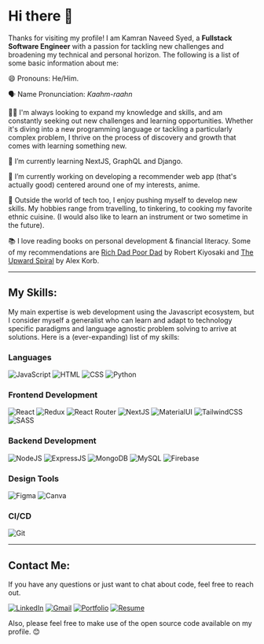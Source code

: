 # Hi there 👋

Thanks for visiting my profile! I am Kamran Naveed Syed, a **Fullstack Software Engineer** with a passion for tackling new challenges and broadening my technical and personal horizon. The following is a list of some basic information about me:

😄 Pronouns: He/Him. 

🗣 Name Pronunciation: *Kaahm-raahn*

👨‍💻 I'm always looking to expand my knowledge and skills, and am constantly seeking out new challenges and learning opportunities. Whether it's diving into a new     programming language or tackling a particularly complex problem, I thrive on the process of discovery and growth that comes with learning something new. 

🌱 I’m currently learning NextJS, GraphQL and Django.

🔭 I’m currently working on developing a recommender web app (that's actually good) centered around one of my interests, anime.

🧩 Outside the world of tech too, I enjoy pushing myself to develop new skills. My hobbies range from travelling, to tinkering, to cooking my favorite ethnic cuisine. (I would also like to learn an instrument or two sometime in the future).

📚 I love reading books on personal development & financial literacy. Some of my recommendations are [Rich Dad Poor Dad](https://www.goodreads.com/book/show/69571.Rich_Dad_Poor_Dad) by Robert Kiyosaki and [The Upward Spiral](https://www.goodreads.com/book/show/21413760-the-upward-spiral?ref=nav_sb_noss_l_8) by Alex Korb.


 ***
 
## My Skills:

My main expertise is web development using the Javascript ecosystem, but I consider myself a generalist who can learn and adapt to technology specific paradigms and language agnostic problem solving to arrive at solutions. Here is a (ever-expanding) list of my skills: 

### Languages
![JavaScript](https://img.shields.io/badge/JavaScript-555?style=for-the-badge&logo=JavaScript&logoColor=F7DF1E) ![HTML](https://img.shields.io/badge/HTML5-E34F26?style=for-the-badge&logo=HTML5&logoColor=white) ![CSS](https://img.shields.io/badge/CSS3-1572B6?style=for-the-badge&logo=CSS3&logoColor=white) ![Python](https://img.shields.io/badge/Python-3776AB?style=for-the-badge&logo=Python&logoColor=white) 
### Frontend Development
![React](https://img.shields.io/badge/React-555?style=for-the-badge&logo=React&logoColor=61DAFB) ![Redux](https://img.shields.io/badge/Redux-764ABC?style=for-the-badge&logo=Redux&logoColor=white) ![React Router](https://img.shields.io/badge/React%20Router-CA4245?style=for-the-badge&logo=React%20Router&logoColor=white) ![NextJS](https://img.shields.io/badge/Next.js-555?style=for-the-badge&logo=Next.js&logoColor=white) ![MaterialUI](https://img.shields.io/badge/MaterialUI-007FFF?style=for-the-badge&logo=MUI&logoColor=white) ![TailwindCSS](https://img.shields.io/badge/TailwindCSS-06B6D4?style=for-the-badge&logo=Tailwindcss&logoColor=white) ![SASS](https://img.shields.io/badge/SASS-CC6699?style=for-the-badge&logo=Sass&logoColor=white)
### Backend Development
![NodeJS](https://img.shields.io/badge/Node.js-339933?style=for-the-badge&logo=Node.js&logoColor=white)  ![ExpressJS](https://img.shields.io/badge/express.js-555?style=for-the-badge&logo=Express&logoColor=white) ![MongoDB](https://img.shields.io/badge/MongoDB-77B829?style=for-the-badge&logo=MongoDB&logoColor=white)  ![MySQL](https://img.shields.io/badge/MySQL-4479A1?style=for-the-badge&logo=MySQL&logoColor=white) ![Firebase](https://img.shields.io/badge/Firebase-FFCA28?style=for-the-badge&logo=Firebase&logoColor=white) 
### Design Tools
![Figma](https://img.shields.io/badge/Figma-F24E1E?style=for-the-badge&logo=Figma&logoColor=white) ![Canva](https://img.shields.io/badge/Canva-00C4CC?style=for-the-badge&logo=Canva&logoColor=white)
### CI/CD
![Git](https://img.shields.io/badge/Git-F05032?style=for-the-badge&logo=Git&logoColor=white)

 ***
 
## Contact Me:

If you have any questions or just want to chat about code, feel free to reach out. 

[![LinkedIn](https://img.shields.io/badge/LinkedIn-0A66C2?style=for-the-badge&logo=Linkedin&logoColor=white)](https://www.linkedin.com/in/kamrannaveedsyed/) [![Gmail](https://img.shields.io/badge/Gmail-EA4335?style=for-the-badge&logo=Gmail&logoColor=white)](mailto:kamran.naveedsyed@gmail.com) [![Portfolio](https://img.shields.io/badge/Portfolio-2F8D46?style=for-the-badge&logo=Google%20Chrome&logoColor=white)](https://www.linkedin.com/in/kamrannaveedsyed/)  [![Resume](https://img.shields.io/badge/Resume-BF0000?style=for-the-badge&logo=Files&logoColor=white)](https://www.linkedin.com/in/kamrannaveedsyed/)

Also, please feel free to make use of the open source code available on my profile. 😊


